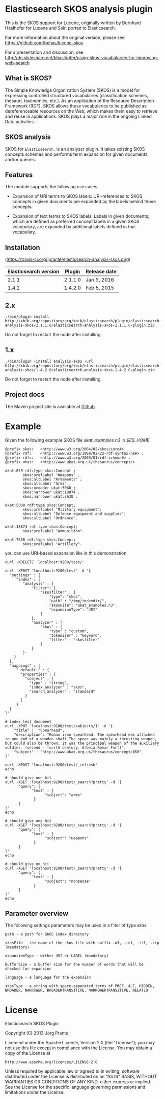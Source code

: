 Elasticsearch SKOS analysis plugin
==================================

This is the SKOS support for Lucene, originally written by Bernhard Haslhofer for Lucene and Solr,
ported to Elasticsearch.

For more information about the original version, please see https://github.com/behas/lucene-skos

For a presentation and discussion, see
http://de.slideshare.net/bhaslhofer/using-skos-vocabularies-for-improving-web-search

What is SKOS?
-------------
The Simple Knowledge Organization System  (SKOS) is a model for expressing controlled structured
vocabularies (classification schemes, thesauri, taxonomies, etc.).
As an application of the Resource Description Framework (RDF),
SKOS allows these vocabularies to be published as dereferenceable resources on the Web,
which makes them easy to retrieve and reuse in applications. SKOS plays a major role in the
ongoing Linked Data activities.

SKOS analysis
-------------

SKOS for `Elasticsearch`_ is an analyzer plugin. It takes existing SKOS concepts schemes
and performs term expansion for given documents and/or queries.

Features
--------

The module supports the following use cases:

- Expansion of URI terms to SKOS labels: URI-references to SKOS concepts in given
  documents are expanded by the labels behind those concepts.

- Expansion of text terms to SKOS labels: Labels in given documents, which are
  defined as preferred concept labels in a given SKOS vocabulary, are expanded by
  additional labels defined in that vocabulary.

Installation
------------

(https://travis-ci.org/jprante/elasticsearch-analysis-skos.png)

| Elasticsearch version    | Plugin      | Release date |
| ------------------------ | ----------- | -------------|
| 2.1.1                    | 2.1.1.0     | Jan  9, 2016 |
| 1.4.2                    | 1.4.2.0     | Feb  5, 2015 |

2.x
---

    ./bin/plugin install http://xbib.org/repository/org/xbib/elasticsearch/plugin/elasticsearch-analysis-skos/2.1.1.0/elasticsearch-analysis-skos-2.1.1.0-plugin.zip

Do not forget to restart the node after installing.

1.x
---

    ./bin/plugin -install analysis-skos -url  http://xbib.org/repository/org/xbib/elasticsearch/plugin/elasticsearch-analysis-skos/1.4.2.0/elasticsearch-analysis-skos-1.4.2.0-plugin.zip

Do not forget to restart the node after installing.

Project docs
------------

The Maven project site is available at [Github](http://jprante.github.io/elasticsearch-analysis-skos)

Example
=======

Given the following example SKOS file *ukat_examples.n3* in *$ES\_HOME*

	@prefix skos:   <http://www.w3.org/2004/02/skos/core#> .
	@prefix rdf:    <http://www.w3.org/1999/02/22-rdf-syntax-ns#> .
	@prefix rdfs:   <http://www.w3.org/2000/01/rdf-schema#> .
	@prefix ukat:   <http://www.ukat.org.uk/thesaurus/concept/> .

	ukat:859 rdf:type skos:Concept ;
	        skos:prefLabel "Weapons" ;
	        skos:altLabel "Armaments" ;
	        skos:altLabel "Arms" ;
	        skos:broader ukat:5060 ;
	        skos:narrower ukat:18874 ;
	        skos:narrower ukat:7630 .

	ukat:5060 rdf:type skos:Concept;
	        skos:prefLabel "Military equipment";
	        skos:altLabel "Defense equipment and supplies";
	        skos:altLabel "Ordnance".

	ukat:18874 rdf:type skos:Concept;
	        skos:prefLabel "Ammunition".

	ukat:7630 rdf:type skos:Concept;
	        skos:prefLabel "Artillery".

you can use URI-based expansion like in this demonstration

	curl -XDELETE 'localhost:9200/test/'

	curl -XPOST 'localhost:9200/test' -d '{
	  "settings" : {
	     "index" : {
	        "analysis" : {
	            "filter": {
	                "skosfilter" : {
	                    "type": "skos",
	                    "path" : "/tmp/indexdir/",
	                    "skosFile": "ukat_examples.n3", 
	                    "expansionType": "URI"
	                }
	            },
	            "analyzer" : {
	                "skos" : {
	                    "type" : "custom",
	                    "tokenizer" : "keyword",
	                    "filter" : "skosfilter"
	                }
	            }
	        }
	    }
	  },
	  "mappings" : {
	     "_default_" : {
	       "properties" : {
	         "subject" : {
	           "type" : "string",
	           "index_analyzer" : "skos",
	           "search_analyzer" : "standard"
	         }
	       }
	     }
	  }    
	}'

	# index test document
	curl -XPUT 'localhost:9200/test/subjects/1' -d '{
	    "title" :  "Spearhead",
	    "description": "Roman iron spearhead. The spearhead was attached to one end of a wooden shaft.The spear was mainly a thrusting weapon, but could also be thrown. It was the principal weapon of the auxiliary soldier. (second - fourth century, Arbeia Roman Fort)",
	    "subject" : "http://www.ukat.org.uk/thesaurus/concept/859"
	}'

	curl -XPOST 'localhost:9200/test/_refresh'
	echo

	# should give one hit
	curl -XGET 'localhost:9200/test/_search?pretty' -d '{
	      "query": {
	            "text" : {
	                  "subject": "arms"
	             }
	      }
	}'
	echo

	# should give one hit
	curl -XGET 'localhost:9200/test/_search?pretty' -d '{
	      "query": {
	            "text" : {
	                  "subject": "weapons"
	             }
	      }
	}'
	echo

	# should give no hit
	curl -XGET 'localhost:9200/test/_search?pretty' -d '{
	      "query": {
	            "text" : {
	                  "subject": "nonsense"
	             }
	      }
	}'
	echo

Parameter overview
------------------

The following settings parameters may be used in a filter of type *skos*

	path - a path for SKOS index directory

	skosFile - the name of the skos file with suffix .n3, .rdf, .ttl, .zip (mandatory)

	expansionType - wither URI or LABEL (mandatory)

	bufferSize - a buffer size for the number of words that will be checked for expansion

	language - a language for the expansion

	skosType - a string with space-separated terms of PREF, ALT, HIDDEN, BROADER, NARROWER, BROADERTRANSITIVE, NARROWERTRANSITIVE, RELATED
	

# License

Elasticsearch SKOS Plugin

Copyright (C) 2013 Jörg Prante

Licensed under the Apache License, Version 2.0 (the "License");
you may not use this file except in compliance with the License.
You may obtain a copy of the License at

    http://www.apache.org/licenses/LICENSE-2.0

Unless required by applicable law or agreed to in writing, software
distributed under the License is distributed on an "AS IS" BASIS,
WITHOUT WARRANTIES OR CONDITIONS OF ANY KIND, either express or implied.
See the License for the specific language governing permissions and
limitations under the License.